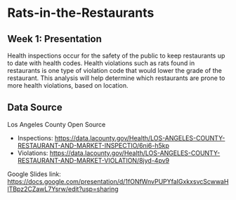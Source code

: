 # Rats-in-the-Restaurants

## Week 1: Presentation

Health inspections occur for the safety of the public to keep restaurants up to date with health codes.  Health violations such as rats found in restaurants is one type of violation code that would lower the grade of the restaurant.  This analysis will help determine which restaurants are prone to more health violations, based on location.  

## Data Source

Los Angeles County Open Source
- Inspections: https://data.lacounty.gov/Health/LOS-ANGELES-COUNTY-RESTAURANT-AND-MARKET-INSPECTIO/6ni6-h5kp
- Violations: https://data.lacounty.gov/Health/LOS-ANGELES-COUNTY-RESTAURANT-AND-MARKET-VIOLATION/8jyd-4pv9


Google Slides link: https://docs.google.com/presentation/d/1fONfWnvPUPYfaIGxkxsvcScwwaHlTBpz2CZawL7Ysrw/edit?usp=sharing
